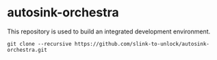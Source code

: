 # autosink-orchestra

This repository is used to build an integrated development environment.

```
git clone --recursive https://github.com/slink-to-unlock/autosink-orchestra.git
```